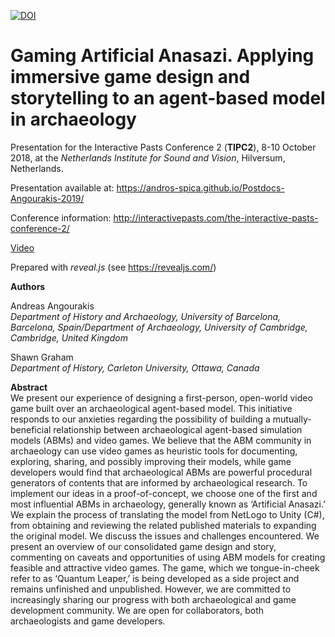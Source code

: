 [![DOI](https://zenodo.org/badge/151554198.svg)](https://zenodo.org/badge/latestdoi/151554198)

# Gaming Artificial Anasazi. Applying immersive game design and storytelling to an agent-based model in archaeology

Presentation for the Interactive Pasts Conference 2 (**TIPC2**), 8-10 October 2018, at the *Netherlands Institute for Sound and Vision*, Hilversum, Netherlands.

Presentation available at:
https://andros-spica.github.io/Postdocs-Angourakis-2019/

Conference information: http://interactivepasts.com/the-interactive-pasts-conference-2/

[Video](https://youtu.be/oxrlhYOw11s)

Prepared with *reveal.js* (see https://revealjs.com/)

**Authors**  

Andreas Angourakis  
*Department of History and Archaeology, University of Barcelona, Barcelona, Spain/Department of Archaeology, University of Cambridge, Cambridge, United Kingdom*

Shawn Graham  
*Department of History, Carleton University, Ottawa, Canada*

**Abstract**  
We present our experience of designing a first-person, open-world video game built over an archaeological agent-based model. This initiative responds to our anxieties regarding the possibility of building a mutually-beneficial relationship between archaeological agent-based simulation models (ABMs) and video games. We believe that the ABM community in archaeology can use video games as heuristic tools for documenting, exploring, sharing, and possibly improving their models, while game developers would find that archaeological ABMs are powerful procedural generators of contents that are informed by archaeological research. To implement our ideas in a proof-of-concept, we choose one of the first and most influential ABMs in archaeology, generally known as ‘Artificial Anasazi.’ We explain the process of translating the model from NetLogo to Unity (C#), from obtaining and reviewing the related published materials to expanding the original model. We discuss the issues and challenges encountered. We present an overview of our consolidated game design and story, commenting on caveats and opportunities of using ABM models for creating feasible and attractive video games. The game, which we tongue-in-cheek refer to as ‘Quantum Leaper,’ is being developed as a side project and remains unfinished and unpublished. However, we are committed to increasingly sharing our progress with both archaeological and game development community. We are open for collaborators, both archaeologists and game developers. 
